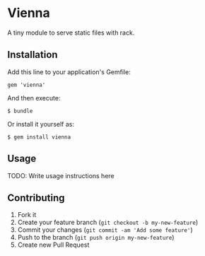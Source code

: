 # Vienna

A tiny module to serve static files with rack.

## Installation

Add this line to your application's Gemfile:

    gem 'vienna'

And then execute:

    $ bundle

Or install it yourself as:

    $ gem install vienna

## Usage

TODO: Write usage instructions here

## Contributing

1. Fork it
2. Create your feature branch (`git checkout -b my-new-feature`)
3. Commit your changes (`git commit -am 'Add some feature'`)
4. Push to the branch (`git push origin my-new-feature`)
5. Create new Pull Request
